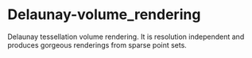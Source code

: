 # Delaunay-volume_rendering
Delaunay tessellation volume rendering. It is resolution independent and produces gorgeous renderings from sparse point sets.

